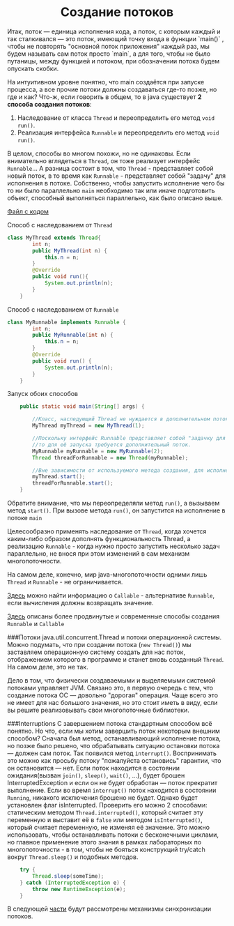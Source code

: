 <h1 align="center">
    Создание потоков
</h1>
Итак, поток — единица исполнения кода, а поток, с которым каждый и так сталкивался — это поток, имеющий точку входа в 
функции `main()` , чтобы не повторять "основной поток приложения" каждый раз, мы будем называть сам поток просто `main`, 
а для того, чтобы не было путаницы, между функцией и потоком, при обозначении потока будем опускать скобки.

На интуитивном уровне понятно, что main создаётся при запуске процесса, а все прочие потоки должны создаваться где-то позже, но где и как?
Что-ж, если говорить в общем, то в java существует **2 способа создания потоков**:
1. Наследование от класса `Thread` и переопределить его метод `void run()`.
2. Реализация интерфейса `Runnable` и переопределить его метод `void run()`.

В целом, способы во многом похожи, но не одинаковы. 
Если внимательно вглядеться в `Thread`, он тоже реализует интерфейс `Runnable`...
А разница состоит в том, что `Thread` - представляет собой новый поток, 
в то время как `Runnable` - представляет собой "задачу" для исполнения в потоке.
Собственно, чтобы запустить исполнение чего бы то ни было параллельно `main` необходимо так или иначе подготовить объект,
способный выполняться параллельно, как было описано выше.

[Файл с кодом](creation/ThreadCreation.java)

Способ с наследованием от `Thread`
```java
class MyThread extends Thread{
        int n;
        public MyThread(int n) {
            this.n = n;
        }
        @Override
        public void run(){
            System.out.println(n);
        }
    }
```

Способ с наследованием от `Runnable`
```java
class MyRunnable implements Runnable {
        int n;
        public MyRunnable(int n) {
            this.n = n;
        }
        @Override
        public void run() {
            System.out.println(n);
        }
    }
```
    

Запуск обоих способов
```java
    public static void main(String[] args) {

        //Класс, наследующий Thread не нуждается в дополнительном потоке.
        MyThread myThread = new MyThread(1); 

        //Поскольку интерфейс Runnable представляет собой "задачку для исполнения",
        //то для её запуска требуется дополнительный поток.
        MyRunnable myRunnable = new MyRunnable(2);
        Thread threadForRunnable = new Thread(myRunnable);

        //Вне зависимости от используемого метода создания, для исполнения поток необходимо запустить.
        myThread.start();
        threadForRunnable.start();
    }
```

Обратите внимание, что мы переопределяли метод `run()`, а вызываем метод `start()`. При вызове метода `run()`,
он запустится на исполнение в потоке `main`

Целесообразно применять наследование от `Thread`, когда хочется каким-либо образом дополнять функциональность Thread,
а реализацию `Runnable` - когда нужно просто запустить несколько задач параллельно, не внося при этом изменений в сам 
механизм многопоточности.


На самом деле, конечно, мир java-многопоточности одними лишь `Thread` и `Runnable` - не ограничивается.

[Здесь](X.TipsAndTricks.md#callable--future) можно найти информацию о `Callable` - альтернативе `Runnable`, 
если вычисления должны возвращать значение.

[Здесь](X.TipsAndTricks.md#lambda----) описаны более продвинутые и современные способы создания `Runnable` и `Callable`

<todo Executors/>

###Потоки java.util.concurrent.Thread и потоки операционной системы.
Можно подумать, что при создании потока (`new Thread()`) мы заставляем операционную систему создать для нас поток, отображением которого 
в программе и станет вновь созданный `Thread`. На самом деле, это не так. 

Дело в том, что физически создаваемыми и выделяемыми системой потоками управляет JVM. Связано это, в первую очередь
с тем, что создание потока ОС — довольно "дорогая" операция. 
Чаще всего это не имеет для нас большого значения, но это стоит иметь в виду, 
если вы решите реализовывать свои многопоточные библиотеки.

###Interruptions
С завершением потока стандартным способом всё понятно. Но что, если мы хотим завершить поток некоторым внешним способом?
Сначала был метод, останавливающий исполнение потока, но позже было решено, что обрабатывать ситуацию остановки потока —
должен сам поток. Так появился метод `interrupt()`. Воспринимать это можно как просьбу потоку "пожалуйста остановись"
гарантии, что он остановится — нет. Если поток находится в состоянии ожидания(вызван `join()`, `sleep()`, `wait()`, ...),
будет брошен InterruptedException и если он не будет обработан — поток прекратит выполнение. Если во время `interrupt()`
поток находится в состоянии `Running`, никакого исключения брошено не будет. Однако будет установлен флаг isInterrupted.
Проверить его можно 2 способами: статическим методом 
`Thread.interrupted()`, который считает эту переменную и выставит её в `false` или методом `isInterrupted()`, который 
считает переменную, не изменяя её значение. Это можно использовать, чтобы останавливать потоки с бесконечными циклами,
но главное применение этого знания в рамках лабораторных по многопоточности - в том, чтобы не бояться конструкций 
try/catch вокруг `Thread.sleep()` и подобных методов.
```java
    try {
        Thread.sleep(someTime);
    } catch (InterruptedException e) {
        throw new RuntimeException(e);
    }
```

В следующей [части](3.Syncronyzation.md) будут рассмотрены механизмы синхронизации потоков.

